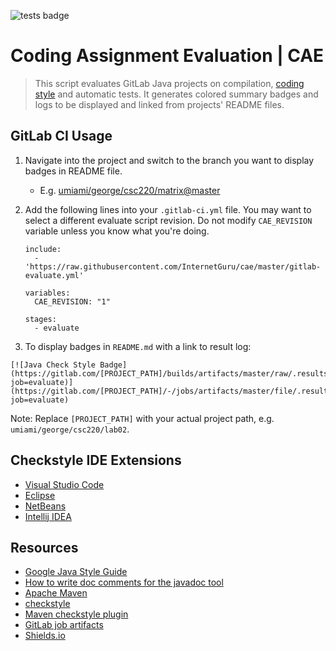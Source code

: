 
![tests badge](https://github.com/InternetGuru/cae/workflows/tests/badge.svg)

# Coding Assignment Evaluation | CAE

> This script evaluates GitLab Java projects on compilation, [coding style](https://google.github.io/styleguide/javaguide.html) and automatic tests. It generates colored summary badges and logs to be displayed and linked from projects' README files.

## GitLab CI Usage

1. Navigate into the project and switch to the branch you want to display badges in README file.

   - E.g. [umiami/george/csc220/matrix@master](https://gitlab.com/umiami/george/csc220/matrix/-/tree/master)

1. Add the following lines into your `.gitlab-ci.yml` file. You may want to select a different evaluate script revision. Do not modify `CAE_REVISION` variable unless you know what you're doing.

   ```
   include:
     - 'https://raw.githubusercontent.com/InternetGuru/cae/master/gitlab-evaluate.yml'
   
   variables:
     CAE_REVISION: "1"
   
   stages:
     - evaluate
   ```

1. To display badges in `README.md` with a link to result log:

```
[![Java Check Style Badge](https://gitlab.com/[PROJECT_PATH]/builds/artifacts/master/raw/.results/checkstyle.svg?job=evaluate)](https://gitlab.com/[PROJECT_PATH]/-/jobs/artifacts/master/file/.results/checkstyle.log?job=evaluate)
```

Note: Replace `[PROJECT_PATH]` with your actual project path, e.g. `umiami/george/csc220/lab02`.

## Checkstyle IDE Extensions

- [Visual Studio Code](https://marketplace.visualstudio.com/items?itemName=shengchen.vscode-checkstyle)
- [Eclipse](https://checkstyle.org/eclipse-cs/#!/)
- [NetBeans](https://checkstyle.org/netbeans.html)
- [Intellij IDEA](https://checkstyle.org/idea.html)

## Resources

- [Google Java Style Guide](https://google.github.io/styleguide/javaguide.html)
- [How to write doc comments for the javadoc tool](https://www.oracle.com/technical-resources/articles/java/javadoc-tool.html)
- [Apache Maven](https://maven.apache.org/)
- [checkstyle](https://checkstyle.sourceforge.io/)
- [Maven checkstyle plugin](https://maven.apache.org/plugins/maven-checkstyle-plugin/)
- [GitLab job artifacts](https://docs.gitlab.com/ee/ci/pipelines/job_artifacts.html)
- [Shields.io](https://shields.io/)


